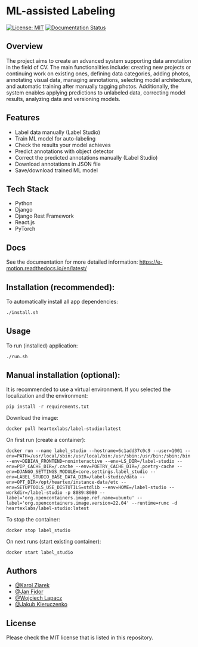 # ML-assisted Labeling
[![License: MIT](https://img.shields.io/badge/License-MIT-yellow.svg)](https://opensource.org/licenses/MIT)
[![Documentation Status](https://readthedocs.org/projects/e-motion/badge/?version=latest)](https://e-motion.readthedocs.io/en/latest/?badge=latest)

## Overview
The project aims to create an advanced system supporting data annotation in the field of CV. The main functionalities include: creating new projects or continuing work on existing ones, defining data categories, adding photos, annotating visual data, managing annotations, selecting model architecture, and automatic training after manually tagging photos. Additionally, the system enables applying predictions to unlabeled data, correcting model results, analyzing data and versioning models.

## Features
- Label data manually (Label Studio)
- Train ML model for auto-labeling
- Check the results your model achieves
- Predict annotations with object detector
- Correct the predicted annotations manually (Label Studio)
- Download annotations in JSON file
- Save/download trained ML model

## Tech Stack
- Python
- Django
- Django Rest Framework
- React.js
- PyTorch

## Docs
See the documentation for more detailed information:
https://e-motion.readthedocs.io/en/latest/

## Installation (recommended):
To automatically install all app dependencies:
```bash
./install.sh
```

## Usage
To run (installed) application:
```bash
./run.sh
```

## Manual installation (optional):
It is recommended to use a virtual environment. If you selected the localization and the environment:
```
pip install -r requirements.txt
```

Download the image:
```
docker pull heartexlabs/label-studio:latest
```
On first run (create a container):
```
docker run --name label_studio --hostname=6c1add37c0c9 --user=1001 --env=PATH=/usr/local/sbin:/usr/local/bin:/usr/sbin:/usr/bin:/sbin:/bin --env=DEBIAN_FRONTEND=noninteractive --env=LS_DIR=/label-studio --env=PIP_CACHE_DIR=/.cache --env=POETRY_CACHE_DIR=/.poetry-cache --env=DJANGO_SETTINGS_MODULE=core.settings.label_studio --env=LABEL_STUDIO_BASE_DATA_DIR=/label-studio/data --env=OPT_DIR=/opt/heartex/instance-data/etc --env=SETUPTOOLS_USE_DISTUTILS=stdlib --env=HOME=/label-studio --workdir=/label-studio -p 8089:8080 --label='org.opencontainers.image.ref.name=ubuntu' --label='org.opencontainers.image.version=22.04' --runtime=runc -d heartexlabs/label-studio:latest
```
To stop the container:
```
docker stop label_studio
```
On next runs (start existing container):
```
docker start label_studio
```

## Authors
- [@Karol Ziarek](https://github.com/ziarekk)
- [@Jan Fidor](https://github.com/JanFidor)
- [@Wojciech Lapacz](https://github.com/WojciechL02)
- [@Jakub Kieruczenko](https://github.com/Kieru18)

## License
Please check the MIT license that is listed in this repository.
